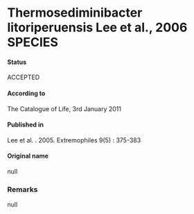 Thermosediminibacter litoriperuensis Lee et al., 2006 SPECIES
=======

#### Status
ACCEPTED

#### According to
The Catalogue of Life, 3rd January 2011

#### Published in
Lee et al. . 2005. Extremophiles 9(5) : 375-383

#### Original name
null

### Remarks
null